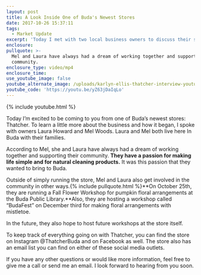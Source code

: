 ```yaml
---
layout: post
title: A Look Inside One of Buda's Newest Stores
date: 2017-10-26 15:37:11
tags:
  - Market Update
excerpt: 'Today I met with two local business owners to discuss their store: Thatcher.'
enclosure:
pullquote: >-
  Mel and Laura have always had a dream of working together and supporting their
  community.
enclosure_type: video/mp4
enclosure_time:
use_youtube_image: false
youtube_alternate_image: /uploads/karlyn-ellis-thatcher-interview-youtube.jpg
youtube_code: 'https://youtu.be/yZ63jDaIqLo'
---
```



{% include youtube.html %}

Today I’m excited to be coming to you from one of Buda’s newest stores: Thatcher. To learn a little more about the business and how it began, I spoke with owners Laura Howard and Mel Woods. Laura and Mel both live here In Buda with their families.

According to Mel, she and Laura have always had a dream of working together and supporting their community. **They have a passion for making life simple and for natural cleaning products.** It was this passion that they wanted to bring to Buda.

Outside of simply running the store, Mel and Laura also get involved in the community in other ways.{% include pullquote.html %}**On October 25th, they are running a Fall Flower Workshop for pumpkin floral arrangements at the Buda Public Library.**Also, they are hosting a workshop called “BudaFest” on December third for making floral arrangements with mistletoe.

In the future, they also hope to host future workshops at the store itself.

To keep track of everything going on with Thatcher, you can find the store on Instagram @ThatcherBuda and on Facebook as well. The store also has an email list you can find on either of these social media outlets.

If you have any other questions or would like more information, feel free to give me a call or send me an email. I look forward to hearing from you soon.